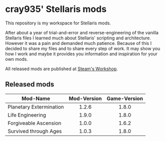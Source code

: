 # cray935' Stellaris mods
This repository is my workspace for Stellaris mods.

After about a year of trial-and-error and reverse-engineering of the vanilla Stellaris files I learned much about Stellaris' scripting and architecture. However it was a pain and demanded much patience. Because of this I decided to share my files and to share every step of work. It may show you how I work and maybe it provides you information and inspiration for your own mods.

All released mods are published at [Steam's Workshop](http://steamcommunity.com/id/cray935/myworkshopfiles/?appid=281990). 
## Released mods
Mod-Name | Mod-Version | Game-Version
--- | :---: | :---:
Planetary Extermination | 1.2.6 | 1.8.0
Life Engineering | 1.9.0 | 1.8.0
Forgiveable Ascension | 1.0.0 | 1.6.2
Survived through Ages | 1.0.3 | 1.8.0
